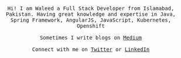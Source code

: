 <p align="center">
<!--    <img src="https://cultofthepartyparrot.com/parrots/hd/aussieparrot.gif" width="27px"> -->
   <br><br>
   <samp>
   Hi! I am Waleed a Full Stack Developer from Islamabad, Pakistan. Having great knowledge and expertise in Java, Spring Framework, AngularJS, JavaScript, Kubernetes, Openshift
   <br><br>Sometimes I write blogs on <a href="https://medium.com/@ahmedwaleedmalik">Medium</a>
   <br><br>Connect with me on <a href="https://twitter.com/waleedmalik32">Twitter</a> or <a href="https://www.linkedin.com/in/ahmedwaleedmalik/">LinkedIn</a>
   </samp>
</p>

